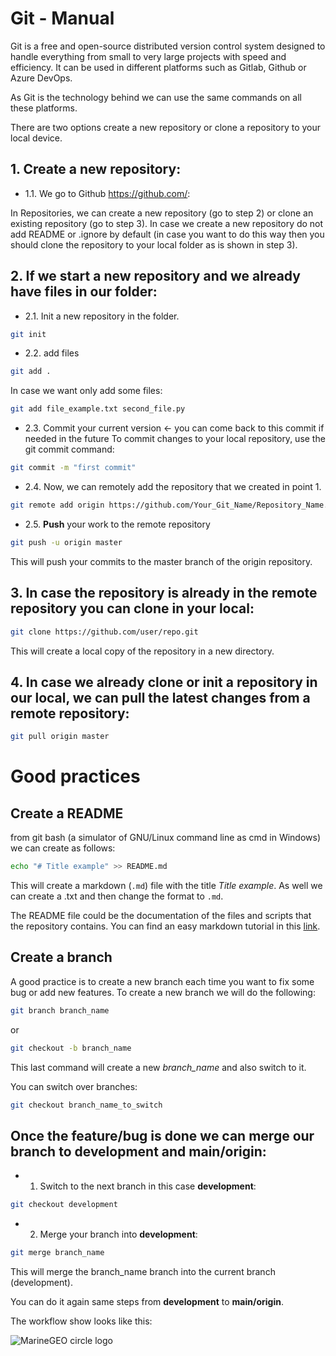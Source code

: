# Git - Manual


Git is a free and open-source distributed version control system designed to handle everything from small to very large projects with speed and efficiency. It can be used in different platforms such as Gitlab, Github or Azure DevOps.

As Git is the technology behind we can use the same commands on all these platforms.

There are two options create a new repository or clone a repository to your local device.

## 1. Create a new repository:

- 1.1. We go to Github https://github.com/:

In Repositories, we can create a new repository (go to step 2) or clone an existing repository (go to step 3). In case we create a new repository do not add README or .ignore by default (in case you want to do this way then you should clone the repository to your local folder as is shown in step 3).

## 2. If we start a new repository and we already have files in our folder:

- 2.1. Init a new repository in the folder.

```bash
git init
```

- 2.2. add files

```bash
git add .
```

In case we want only add some files:

```bash
git add file_example.txt second_file.py
```

- 2.3. Commit your current version <- you can come back to this commit if needed in the future
To commit changes to your local repository, use the git commit command:

```bash
git commit -m "first commit"
```

- 2.4. Now, we can remotely add the repository that we created in point 1.

```bash
git remote add origin https://github.com/Your_Git_Name/Repository_Name.git
```

- 2.5. **Push** your work to the remote repository

```bash
git push -u origin master
```
This will push your commits to the master branch of the origin repository.

## 3. In case the repository is already in the remote repository you can clone in your local:

```bash
git clone https://github.com/user/repo.git
```
This will create a local copy of the repository in a new directory.

## 4. In case we already clone or init a repository in our local, we can **pull** the latest changes from a remote repository:

```bash
git pull origin master
```


# Good practices

## Create a README
from git bash (a simulator of GNU/Linux command line as cmd in Windows) we can create as follows:

```bash
echo "# Title example" >> README.md
```
This will create a markdown (`.md`) file with the title *Title example*.
As well we can create a .txt and then change the format to `.md`.

The README file could be the documentation of the files and scripts that the repository contains. You can find an easy markdown tutorial in this [link](https://www.markdownguide.org/basic-syntax/).


## Create a branch
A good practice is to create a new branch each time you want to fix some bug or add new features. To create a new branch we will do the following:

```bash
git branch branch_name
```

or

```bash
git checkout -b branch_name
```
This last command will create a new *branch_name* and also switch to it.

You can switch over branches:

```bash
git checkout branch_name_to_switch
```

## Once the feature/bug is done we can merge our branch to **development** and **main/origin**:

- 1. Switch to the next branch in this case **development**:

```bash
git checkout development
```

- 2. Merge your branch into **development**:

```bash
git merge branch_name
```
This will merge the branch_name branch into the current branch (development).

You can do it again same steps from **development** to **main/origin**.

The workflow show looks like this:


<img src="C:\Users\janl\Desktop\_Projects\git_workflow.png" alt="MarineGEO circle logo" />